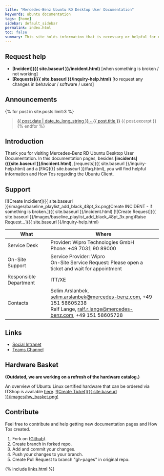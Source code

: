 ```yaml
---
title: "Mercedes-Benz Ubuntu RD Desktop User Documentation"
keywords: ubuntu documentation
tags: [home]
sidebar: default_sidebar
permalink: index.html
toc: false
summary: This site holds information that is necessary or helpful for users of the Mercedes-Benz RD Ubuntu Desktop. This documentation is only for the RD Ubuntu client.
---
```


## Request help

* **[Incident]({{ site.baseurl }}/incident.html)**
  [when something is broken / not working]
* **[Requests]({{ site.baseurl }}/inquiry-help.html)**
  [to request any changes in behaviour / software / users]

## Announcements

{% for post in site.posts limit:3 %}
  > <a href="{{ site.baseurl }}{{ post.url }}">{{ post.date | date_to_long_string }} - {{ post.title }}</a>
  > {{ post.excerpt }}
{% endfor %}

## Introduction

Thank you for visiting Mercedes-Benz RD Ubuntu Desktop User
Documentation. In this documentation pages, besides
**[incidents]({{site.baseurl }}/incident.html)**,
[requests]({{ site.baseurl }}/inquiry-help.html) and a
[FAQ]({{ site.baseurl }}/faq.html), you will find helpful information
and How Tos regarding the Ubuntu Client.

## Support

[![Create Incidient]({{ site.baseurl }}/images/baseline_playlist_add_black_48pt_3x.png)Create INCIDENT - if something is broken.]({{ site.baseurl }}/incident.html)
[![Create Request]({{ site.baseurl
}}/images/baseline_playlist_add_black_48pt_3x.png)Raise Request...]({{
site.baseurl }}/inquiry-help.html)

| What | Where |
|------|---------|
| Service Desk | Provider: Wipro Technologies GmbH <br>Phone: +49 7031 90 89000 |
| On-Site Support | Service Provider: Wipro <br>On-Site Service Request: Please open a ticket and wait for appointment |
| Responsible Department | ITT/XE |
| Contacts | Selim Arslanbek, <selim.arslanbek@mercedes-benz.com>, +49 151 58605238<br>Ralf Lange, <ralf.r.lange@mercedes-benz.com>, +49 151 58605728 |

## Links

* [Social Intranet](https://social.cloud.corpintra.net/groups/ubunturd)
* [Teams Channel](https://teams.microsoft.com/l/team/19%3a5c38f4f2dc2840429e29b64a2eb82aae%40thread.tacv2/conversations?groupId=13fe2da7-5cab-4525-9f67-b54eefb7a8ca&tenantId=9652d7c2-1ccf-4940-8151-4a92bd474ed0)

## Hardware Basket

__(Outdated, we are working on a refresh of the hardware catalog.)__

An overview of Ubuntu Linux certified hardware that can be ordered via ITShop is available [here](https://team.sp.wp.corpintra.net/sites/00401/csm/_layouts/15/WopiFrame2.aspx?sourcedoc=/sites/00401/csm/Warenkorb%20HWDokumente/Hardware-basket%20Ubuntu%20Engineering.pptx&action=default).
[![Create Ticket]({{ site.baseurl }}/images/hw_basket.png)](https://team.sp.wp.corpintra.net/sites/00401/csm/_layouts/15/WopiFrame2.aspx?sourcedoc=/sites/00401/csm/Warenkorb%20HWDokumente/Hardware-basket%20Ubuntu%20Engineering.pptx&action=default)

## Contribute

Feel free to contribute and help getting new documentation pages and How Tos created.

1. Fork on ([Github](https://git.i.mercedes-benz.com/ubunturd/ubuntudoc/)).
2. Create branch in forked repo.
3. Add and commit your changes.
4. Push your changes to your branch.
5. Create Pull Request to branch "gh-pages" in original repo.

{% include links.html %}
